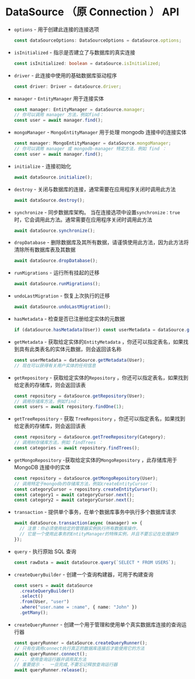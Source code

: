 # DataSource （原 Connection ） API

- `options` - 用于创建此连接的连接选项
  ```typescript
  const dataSourceOptions: DataSourceOptions = dataSource.options;
  ```
- `isInitialized` - 指示是否建立了与数据库的真实连接
  ```typescript
  const isInitialized: boolean = dataSource.isInitialized;
  ```
- `driver` - 此连接中使用的基础数据库驱动程序
  ```typescript
  const driver: Driver = dataSource.driver;
  ```
- `manager` - `EntityManager` 用于连接实体
  ```typescript
  const manager: EntityManager = dataSource.manager;
  // 你可以调用 manager 方法，例如find：
  const user = await manager.find();
  ```
- `mongoManager` - `MongoEntityManager` 用于处理 mongodb 连接中的连接实体
  ```typescript
  const manager: MongoEntityManager = dataSource.mongoManager;
  // 你可以调用 manager 或 mongodb-manager 特定方法，例如 find ：
  const user = await manager.find();
  ```
- `initialize` - 连接初始化
  ```typescript
  await dataSource.initialize();
  ```
- `destroy` - 关闭与数据库的连接，通常需要在应用程序关闭时调用此方法
  ```typescript
  await dataSource.destroy();
  ```
- `synchronize` - 同步数据库架构。 当在连接选项中设置`synchronize：true`时，它会调用此方法。通常需要在应用程序关闭时调用此方法
  ```typescript
  await dataSource.synchronize();
  ```
- `dropDatabase` - 删除数据库及其所有数据，请谨慎使用此方法，因为此方法将清除所有数据库表及其数据
  ```typescript
  await dataSource.dropDatabase();
  ```
- `runMigrations` - 运行所有挂起的迁移
  ```typescript
  await dataSource.runMigrations();
  ```
- `undoLastMigration` - 恢复上次执行的迁移
  ```typescript
  await dataSource.undoLastMigration();
  ```
- `hasMetadata` - 检查是否已注册给定实体的元数据
  ```typescript
  if (dataSource.hasMetadata(User)) const userMetadata = dataSource.getMetadata(User);
  ```
- `getMetadata` - 获取给定实体的`EntityMetadata` ，你还可以指定表名，如果找到具有此类表名的实体元数据，则会返回该名称
  ```typescript
  const userMetadata = dataSource.getMetadata(User);
  // 现在可以获得有关用户实体的任何信息
  ```
- `getRepository` - 获取给定实体的`Repository` ，你还可以指定表名，如果找到给定表的存储库，则会返回该表
  ```typescript
  const repository = dataSource.getRepository(User);
  // 调用存储库方法，例如find：
  const users = await repository.findOne(1);
  ```
- `getTreeRepository` - 获取 `TreeRepository` ，你还可以指定表名，如果找到给定表的存储库，则会返回该表
  ```typescript
  const repository = dataSource.getTreeRepository(Category);
  // 调用树存储库方法，例如 findTrees ：
  const categories = await repository.findTrees();
  ```
- `getMongoRepository` -获取给定实体的`MongoRepository` ，此存储库用于 MongoDB 连接中的实体
  ```typescript
  const repository = dataSource.getMongoRepository(User);
  // 调用特定于mongodb的存储库方法，例如createEntityCursor：
  const categoryCursor = repository.createEntityCursor();
  const category1 = await categoryCursor.next();
  const category2 = await categoryCursor.next();
  ```
- `transaction` - 提供单个事务，在单个数据库事务中执行多个数据库请求
  ```typescript
  await dataSource.transaction(async (manager) => {
    // 注意：你必须使用给定的管理器实例执行所有数据库操作，
    // 它是一个使用此事务的EntityManager的特殊实例，并且不要忘记在处理操作
  });
  ```
- `query` - 执行原始 SQL 查询
  ```typescript
  const rawData = await dataSource.query(`SELECT * FROM USERS`);
  ```
- `createQueryBuilder` - 创建一个查询构建器，可用于构建查询
  ```typescript
  const users = await dataSource
    .createQueryBuilder()
    .select()
    .from(User, "user")
    .where("user.name = :name", { name: "John" })
    .getMany();
  ```
- `createQueryRunner` - 创建一个用于管理和使用单个真实数据库连接的查询运行器
  ```typescript
  const queryRunner = dataSource.createQueryRunner();
  // 只有在调用connect执行真正的数据库连接后才能使用它的方法
  await queryRunner.connect();
  // .. 使用查询运行器并调用其方法
  // 重要提示 -  一旦完成,不要忘记释放查询运行器
  await queryRunner.release();
  ```
